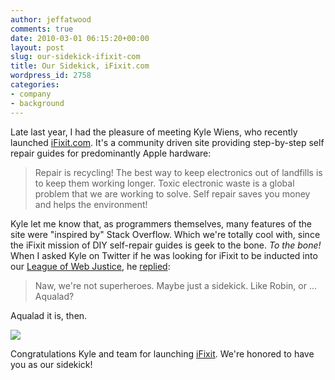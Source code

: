 ```yaml
---
author: jeffatwood
comments: true
date: 2010-03-01 06:15:20+00:00
layout: post
slug: our-sidekick-ifixit-com
title: Our Sidekick, iFixit.com
wordpress_id: 2758
categories:
- company
- background
---
```



Late last year, I had the pleasure of meeting Kyle Wiens, who recently launched [iFixit.com](http://iFixit.com). It's a community driven site providing step-by-step self repair guides for predominantly Apple hardware:





<blockquote>
Repair is recycling! The best way to keep electronics out of landfills is to keep them working longer. Toxic electronic waste is a global problem that we are working to solve. Self repair saves you money and helps the environment!
</blockquote>





Kyle let me know that, as programmers themselves, many features of the site were "inspired by" Stack Overflow. Which we're totally cool with, since the iFixit mission of DIY self-repair guides is geek to the bone. _To the bone!_ When I asked Kyle on Twitter if he was looking for iFixit to be inducted into our [League of Web Justice](http://blog.stackoverflow.com/2009/07/why-cant-you-have-just-one-site/), he [replied](http://twitter.com/kwiens/status/6437390641):





<blockquote>
Naw, we're not superheroes. Maybe just a sidekick. Like Robin, or ... Aqualad?
</blockquote>





Aqualad it is, then.



![](http://blog.stackoverflow.com/wp-content/uploads/aquaman-and-aqualad.jpg)



Congratulations Kyle and team for launching [iFixit](http://iFixit.com). We're honored to have you as our sidekick!

